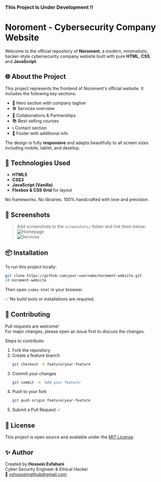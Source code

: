 ### This Project Is Under Development ‼️
# Noroment - Cybersecurity Company Website

Welcome to the official repository of **Noroment**, a modern, minimalistic, hacker-style cybersecurity company website built with pure **HTML**, **CSS**, and **JavaScript**.

## 🌐 About the Project

This project represents the frontend of Noroment's official website. It includes the following key sections:

- 🔐 Hero section with company tagline  
- 🛠 Services overview  
- 🤝 Collaborations & Partnerships  
- 📚 Best-selling courses  
- 📞 Contact section  
- 🦶 Footer with additional info  

The design is fully **responsive** and adapts beautifully to all screen sizes including mobile, tablet, and desktop.

## 🚀 Technologies Used

- **HTML5**  
- **CSS3**  
- **JavaScript (Vanilla)**  
- **Flexbox & CSS Grid** for layout  

No frameworks. No libraries. 100% handcrafted with love and precision.

## 📸 Screenshots

> Add screenshots to the `screenshots/` folder and link them below:  
> ![Homepage](./screenshots/homepage.png)  
> ![Services](./screensshots/services.png)

## 📦 Installation

To run this project locally:

```bash
git clone https://github.com/your-username/noroment-website.git
cd noroment-website
```

Then open `index.html` in your browser.

✅ No build tools or installations are required.

## 🤝 Contributing

Pull requests are welcome!  
For major changes, please open an issue first to discuss the changes.

Steps to contribute:

1. Fork the repository  
2. Create a feature branch  
   ```bash
   git checkout -b feature/your-feature
   ```  
3. Commit your changes  
   ```bash
   git commit -m 'Add your feature'
   ```  
4. Push to your fork  
   ```bash
   git push origin feature/your-feature
   ```  
5. Submit a Pull Request ✅

## 📝 License

This project is open source and available under the [MIT License](LICENSE).

## ✨ Author

Created by **Hossein Esfahani**  
Cyber Security Engineer & Ethical Hacker  
📧 vshosseingithub@gmail.com
<!-- 🌐 [Your Website or LinkedIn Here] -->
